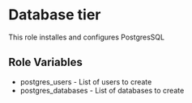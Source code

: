 Database tier
=========

This role installes and configures PostgresSQL

Role Variables
--------------

- postgres_users      - List of users to create
- postgres_databases  - List of databases to create